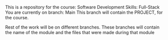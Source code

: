 This is a repository for the course: Software Development Skills: Full-Stack
You are currently on branch: Main
This branch will contain the PROJECT, for the course.

Rest of the work will be on different branches.
These branches will contain the name of the module and the files that were made during that module
